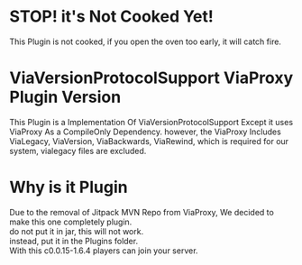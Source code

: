 # STOP! it's Not Cooked Yet!
This Plugin is not cooked, if you open the oven too early, it will catch fire.

# ViaVersionProtocolSupport ViaProxy Plugin Version
This Plugin is a Implementation Of ViaVersionProtocolSupport Except it uses ViaProxy As a CompileOnly Dependency.
however, the ViaProxy Includes ViaLegacy, ViaVersion, ViaBackwards, ViaRewind, which is required for our system, vialegacy files are excluded.

# Why is it Plugin
Due to the removal of Jitpack MVN Repo from ViaProxy, We decided to make this one completely plugin.\
do not put it in jar, this will not work.\
instead, put it in the Plugins folder.\
With this c0.0.15-1.6.4 players can join your server.
